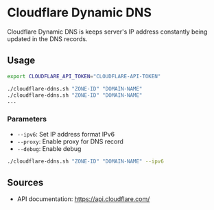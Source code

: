 # Cloudflare Dynamic DNS
Cloudflare Dynamic DNS is keeps server's IP address constantly being updated in the DNS records.

## Usage
```bash
export CLOUDFLARE_API_TOKEN="CLOUDFLARE-API-TOKEN"

./cloudflare-ddns.sh "ZONE-ID" "DOMAIN-NAME"
./cloudflare-ddns.sh "ZONE-ID" "DOMAIN-NAME"
...
```

### Parameters
* `--ipv6`: Set IP address format IPv6
* `--proxy`: Enable proxy for DNS record
* `--debug`: Enable debug
```bash
./cloudflare-ddns.sh "ZONE-ID" "DOMAIN-NAME" --ipv6
```

## Sources
- API documentation: https://api.cloudflare.com/